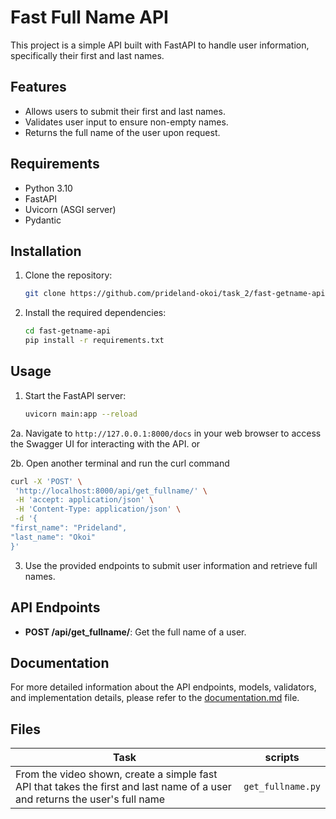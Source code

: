 # Fast Full Name API

This project is a simple API built with FastAPI to handle user information, specifically their first and last names.

## Features

- Allows users to submit their first and last names.
- Validates user input to ensure non-empty names.
- Returns the full name of the user upon request.

## Requirements

- Python 3.10
- FastAPI
- Uvicorn (ASGI server)
- Pydantic

## Installation

1. Clone the repository:

   ```bash
   git clone https://github.com/prideland-okoi/task_2/fast-getname-api.git
   ```

2. Install the required dependencies:

   ```bash
   cd fast-getname-api
   pip install -r requirements.txt
   ```

## Usage

1. Start the FastAPI server:

   ```bash
   uvicorn main:app --reload
   ```

2a. Navigate to `http://127.0.0.1:8000/docs` in your web browser to access the Swagger UI for interacting with the API. or

2b. Open another terminal and run the curl command

```bash
curl -X 'POST' \
 'http://localhost:8000/api/get_fullname/' \
 -H 'accept: application/json' \
 -H 'Content-Type: application/json' \
 -d '{
"first_name": "Prideland",
"last_name": "Okoi"
}'

```

3. Use the provided endpoints to submit user information and retrieve full names.

## API Endpoints

- **POST /api/get_fullname/**: Get the full name of a user.

## Documentation

For more detailed information about the API endpoints, models, validators, and implementation details, please refer to the [documentation.md](https://github.com/Prideland-Okoi/pre-program-tasks/upload/task_2/fast-getname-api/documentation.md) file.

## Files

| Task                                                                                                                         | scripts           |
| ---------------------------------------------------------------------------------------------------------------------------- | ----------------- |
| From the video shown, create a simple fast API that takes the first and last name of a user and returns the user's full name | `get_fullname.py` |
